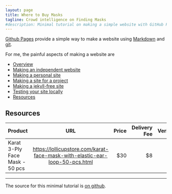 ```yaml
---
layout: page
title: Where to Buy Masks
tagline: Crowd intelligence on Finding Masks
#description: Minimal tutorial on making a simple website with GitHub Pages
---
```


[Github Pages](https://pages.github.com) provide a simple way to make a
website using
[Markdown](https://daringfireball.net/projects/markdown/) and
[git](https://git-scm.com).

For me, the painful aspects of making a website are

- [Overview](pages/overview.html)
- [Making an independent website](pages/independent_site.html)
- [Making a personal site](pages/user_site.html)
- [Making a site for a project](pages/project_site.html)
- [Making a jekyll-free site](pages/nojekyll.html)
- [Testing your site locally](pages/local_test.html)
- [Resources](pages/resources.html)


## Resources

| Product  |      URL      |  Price |  Delivery Fee | Verified | 
|----------|:-------------:|------:|------:| ------:|
| Karat 3-Ply Face Mask  - 50 pcs |   https://lollicupstore.com/karat-face-mask-with-elastic-ear-loop-50-pcs.html  |    $30 | $8  | Yes |


---

The source for this minimal tutorial is [on github](https://github.com/kbroman/simple_site).

